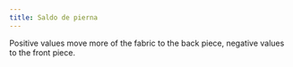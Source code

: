 ```yaml
---
title: Saldo de pierna
---
```


Positive values move more of the fabric to the back piece, negative values to the front piece.
